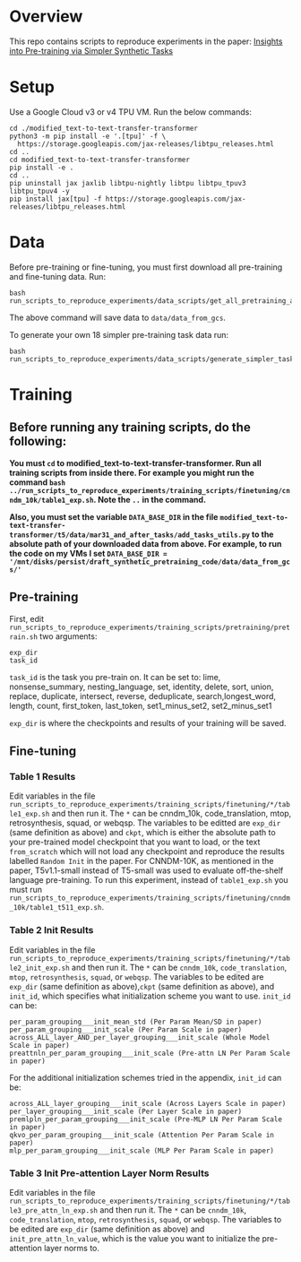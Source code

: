 
# Overview
This repo contains scripts to reproduce experiments in the paper: 
[Insights into Pre-training via Simpler Synthetic Tasks](https://arxiv.org/abs/2206.10139)


# Setup
Use a Google Cloud v3 or v4 TPU VM.
Run the below commands:
```
cd ./modified_text-to-text-transfer-transformer
python3 -m pip install -e '.[tpu]' -f \
  https://storage.googleapis.com/jax-releases/libtpu_releases.html
cd ..
cd modified_text-to-text-transfer-transformer
pip install -e .
cd ..
pip uninstall jax jaxlib libtpu-nightly libtpu libtpu_tpuv3 libtpu_tpuv4 -y
pip install jax[tpu] -f https://storage.googleapis.com/jax-releases/libtpu_releases.html
```



# Data
Before pre-training or fine-tuning, you must first download all pre-training and fine-tuning data. Run:
```
bash run_scripts_to_reproduce_experiments/data_scripts/get_all_pretraining_and_finetuning_data_from_gcs.sh
```
The above command will save data to `data/data_from_gcs`.



To generate your own 18 simpler pre-training task data run:
```
bash run_scripts_to_reproduce_experiments/data_scripts/generate_simpler_tasks_data.sh
```

# Training

## Before running any training scripts, do the following:

**You must `cd` to modified_text-to-text-transfer-transformer. Run all training scripts from inside there. For example you might run the command `bash ../run_scripts_to_reproduce_experiments/training_scripts/finetuning/cnndm_10k/table1_exp.sh`. Note the `..` in the command.**

**Also, you must set the variable `DATA_BASE_DIR` in the file `modified_text-to-text-transfer-transformer/t5/data/mar31_and_after_tasks/add_tasks_utils.py`  to the absolute path of your downloaded data from above. For example, to run the code on my VMs I set `DATA_BASE_DIR = '/mnt/disks/persist/draft_synthetic_pretraining_code/data/data_from_gcs/'`**


## Pre-training
First, edit `run_scripts_to_reproduce_experiments/training_scripts/pretraining/pretrain.sh` two arguments:
```
exp_dir
task_id
``` 
`task_id` is the task you pre-train on. It can be set to: lime, nonsense_summary, nesting_language, set, identity, delete, sort, union, replace, duplicate, intersect, reverse, deduplicate, search,longest_word, length, count, first_token, last_token, set1_minus_set2, set2_minus_set1

`exp_dir` is where the checkpoints and results of your training will be saved.


## Fine-tuning
### Table 1 Results

Edit variables in the file `run_scripts_to_reproduce_experiments/training_scripts/finetuning/*/table1_exp.sh` and then run it. The `*` can be cnndm_10k, code_translation, mtop, retrosynthesis, squad, or webqsp.
The variables to be editted are `exp_dir` (same definition as above) and `ckpt`, which is either the absolute path to your pre-trained model checkpoint that you want to load, or the text `from_scratch` which will not load any checkpoint and reproduce the results labelled  `Random Init` in the paper. For CNNDM-10K, as mentioned in the paper, T5v1.1-small instead of T5-small was used to evaluate off-the-shelf language pre-training. To run this experiment, instead of `table1_exp.sh` you must run `run_scripts_to_reproduce_experiments/training_scripts/finetuning/cnndm_10k/table1_t511_exp.sh`.


### Table 2 Init Results
Edit variables in the file `run_scripts_to_reproduce_experiments/training_scripts/finetuning/*/table2_init_exp.sh` and then run it. The `*` can be `cnndm_10k`, `code_translation`, `mtop`, `retrosynthesis`, `squad`, or `webqsp`.
The variables to be edited are `exp_dir` (same definition as above),`ckpt` (same definition as above), and `init_id`, which specifies what initialization scheme you want to use. `init_id` can be:
```
per_param_grouping___init_mean_std (Per Param Mean/SD in paper)
per_param_grouping___init_scale (Per Param Scale in paper)
across_ALL_layer_AND_per_layer_grouping___init_scale (Whole Model Scale in paper)
preattnln_per_param_grouping___init_scale (Pre-attn LN Per Param Scale in paper)
```
For the additional initialization schemes tried in the appendix, `init_id` can be:
```
across_ALL_layer_grouping___init_scale (Across Layers Scale in paper)
per_layer_grouping___init_scale (Per Layer Scale in paper)
premlpln_per_param_grouping___init_scale (Pre-MLP LN Per Param Scale in paper)
qkvo_per_param_grouping___init_scale (Attention Per Param Scale in paper)
mlp_per_param_grouping___init_scale (MLP Per Param Scale in paper)
```


### Table 3 Init Pre-attention Layer Norm Results
Edit variables in the file `run_scripts_to_reproduce_experiments/training_scripts/finetuning/*/table3_pre_attn_ln_exp.sh` and then run it. The `*` can be `cnndm_10k`, `code_translation`, `mtop`, `retrosynthesis`, `squad`, or `webqsp`.
The variables to be edited are `exp_dir` (same definition as above) and `init_pre_attn_ln_value`, which is the value you want to initialize the pre-attention layer norms to.
